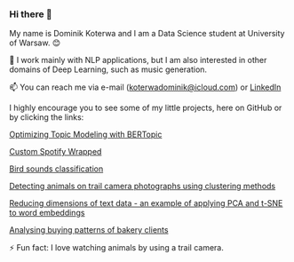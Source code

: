 ### Hi there 👋

<!--
**dkoterwa/dkoterwa** is a ✨ _special_ ✨ repository because its `README.md` (this file) appears on your GitHub profile.

Here are some ideas to get you started:

- 🔭 I’m currently working on ...
- 🌱 I’m currently learning ...
- 👯 I’m looking to collaborate on ...
- 🤔 I’m looking for help with ...
- 💬 Ask me about ...
- 📫 How to reach me: ...
- 😄 Pronouns: ...
- ⚡ Fun fact: ...
-->

My name is Dominik Koterwa and I am a Data Science student at University of Warsaw. :blush:

:seedling: I work mainly with NLP applications, but I am also interested in other domains of Deep Learning, such as music generation.

:mailbox: You can reach me via e-mail (koterwadominik@icloud.com) or [LinkedIn](https://www.linkedin.com/in/dominikkoterwa/)

I highly encourage you to see some of my little projects, here on GitHub or by clicking the links:

[Optimizing Topic Modeling with BERTopic](https://github.com/dkoterwa/optimizing_bertopic)

[Custom Spotify Wrapped](https://github.com/dkoterwa/spotify_app)

[Bird sounds classification](https://github.com/jtbandurski/ML-2-Project/tree/main/neural_networks_task)

[Detecting animals on trail camera photographs using clustering methods](https://rpubs.com/dkoterwa/animals-detection-clustering)

[Reducing dimensions of text data - an example of applying PCA and t-SNE to word embeddings](https://github.com/dkoterwa/masters/blob/main/first%20semester/Unsupervised%20Learning/article_2/article.ipynb)

[Analysing buying patterns of bakery clients](https://rpubs.com/dkoterwa/association_rules_bakery)

:zap: Fun fact: I love watching animals by using a trail camera.

